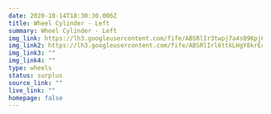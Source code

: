 ```yaml
---
date: 2020-10-14T18:30:30.006Z
title: Wheel Cylinder - Left
summary: Wheel Cylinder - Left
img_link: https://lh3.googleusercontent.com/fife/ABSRlIr3twpj7a4s09Kpj6-W6iYDT9TSAb9KYu7hV5V0IeIPtEac-NkZ8Mh8YPovXxnKwwgXOr4wWza1C-c51vrjuuoccJgNQQMyMYMjp8MryeWS0-ZAPeRIPaDTn7aL11BohCgcJEKz95hXgYuvnogLaB-iVT5cgOZ1lTfe3uFyJofdFXH-GHTaMVrCTHxZfN67uTQ3VOYAzls8Q9hSJnpUDaZ6TweV2QBa49Qx1OKl_AS5oE-vevDrB7oouQwN5m7zbGtPIX81y_DPIaiTbgW2ufaHbPM7sk_fQFbP3qxdjD_jJSKvmlTgVhL21ZjRVcfQmCBAYAkdFii5kv3ytAiX3T7S5iW-bsUAr0T3vu-JLwrbxiTCNBjCxbmMV7cr4Kw4huHCJLw47mzoinHyQ5WKn6y3kJpy0x7tQ1wS8BFGh1c2hcxsUVmXM57_xvApbleyYAS-fvBtYTYyX2yC1Hv4KcUaU3x2CARsHzzvpQO-BycsGpI8JvEnMkw82wKql0qo_GW7dfLG5CKgzoB4D18HD9IkWvJrW_uEMFU7p-wojAGLTiBe2so-htJsWPX5eNmc0iLXNqmgU3iYtl-t3V9pvjD276rVcG9_fKD7JObe-FP718wmHdIEjMYZrXyv9WY6KFB6ey67dFkCCPnluCr_mhyxXu4GLruPc-nVNpst29O9AsRa-muXjz8QsPzJ4Cg4Awwtu2CPPuWmJ0LFIcdulIE1Xuo_M9okiw=w795-h650-ft
img_link2: https://lh3.googleusercontent.com/fife/ABSRlIrl6ttkLHgY8krEcMEeKTP5oi5kLPTI0Ygmin--MA4ZqtfL8b63VT4digV_G4xdQXy9NYcTcdVSpiJ50HMvn-pyVl5ueUHndWlhD7RMQU4C8M7DLLNqBBcTbGtnwi1k9ClHX0S65OiSc2O8jcdMOTn3h7Q8Y2P8wv5cvARkphdp1qqXTq-HVwmyQCeyt9nr83Fscfe2-e2CGKcqsisy4zJb1EYLn2RSNaMt18oj7TjEMQej8hOEqFg5QzfgZkf0eMlaU5KAIaKsztApD44PLYXyHzG22LKSyXCQaM2xbVSPgSNH74wBLU96WRvvu-lY2qPpq-AKRPEr2AupoEsVW7CBrZa4_Lw-9d6MytMJsfsU_OQcW1F9nrxgKuFFChoP151o5RLcEZ0wD3Sr47MvyLGYSD9qKreze1_INekq6yu5Xd9TIVyTGAUmvXslQFoUoD5_V6oLRVPM5Cpr5paztZI-f69aMWAqxM7iDfZik_avb6q7_ZzjMspYaMiPeLLwh45eBvDjuMvhQK-_LVn1qIYmgHz_7JaQRRm95rSdJN7WRl1v1F36BXGnevd8jKxKS3gMWqkLnBL0toc2DZoORsjqgu5wcCaYTF7mg3pKY9vo2pYO8oJCa_SDr11ezZIRJ3V2cYE0ah-DTV9Wwltw_XwJomCy4STA7BZmiHXBMtUNWm07e1T-PlNGkpOhSpQoOC8QB_oRNMaZDEn6fFDmwwnLxw9I5pks2w=w795-h650-ft
img_link3: ""
img_link4: ""
type: wheels
status: surplus
source_link: ""
live_link: ""
homepage: false
---
```

